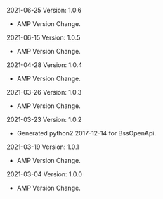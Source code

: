 2021-06-25 Version: 1.0.6
- AMP Version Change.

2021-06-15 Version: 1.0.5
- AMP Version Change.

2021-04-28 Version: 1.0.4
- AMP Version Change.

2021-03-26 Version: 1.0.3
- AMP Version Change.

2021-03-23 Version: 1.0.2
- Generated python2 2017-12-14 for BssOpenApi.

2021-03-19 Version: 1.0.1
- AMP Version Change.

2021-03-04 Version: 1.0.0
- AMP Version Change.

